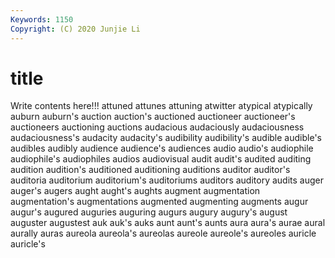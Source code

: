 ```yaml
---
Keywords: 1150
Copyright: (C) 2020 Junjie Li
---
```


# title

Write contents here!!!
attuned 
attunes 
attuning 
atwitter 
atypical 
atypically 
auburn 
auburn's
auction 
auction's 
auctioned 
auctioneer 
auctioneer's 
auctioneers 
auctioning 
auctions 
audacious 
audaciously
audaciousness 
audaciousness's 
audacity 
audacity's 
audibility 
audibility's 
audible 
audible's 
audibles 
audibly
audience 
audience's 
audiences 
audio 
audio's 
audiophile 
audiophile's 
audiophiles 
audios 
audiovisual
audit 
audit's 
audited 
auditing 
audition 
audition's 
auditioned 
auditioning 
auditions 
auditor
auditor's 
auditoria 
auditorium 
auditorium's 
auditoriums 
auditors 
auditory 
audits 
auger 
auger's
augers 
aught 
aught's 
aughts 
augment 
augmentation 
augmentation's 
augmentations 
augmented 
augmenting
augments 
augur 
augur's 
augured 
auguries 
auguring 
augurs 
augury 
augury's 
august
auguster 
augustest 
auk 
auk's 
auks 
aunt 
aunt's 
aunts 
aura 
aura's
aurae 
aural 
aurally 
auras 
aureola 
aureola's 
aureolas 
aureole 
aureole's 
aureoles
auricle 
auricle's 

